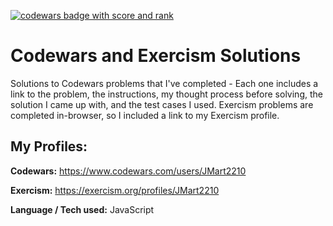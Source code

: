 <a href="https://www.codewars.com/users/JMart2210"><img src="https://www.codewars.com/users/JMart2210/badges/large" alt="codewars badge with score and rank"></a>

# Codewars and Exercism Solutions
Solutions to Codewars problems that I've completed - Each one includes a link to the problem, the instructions, my thought process before solving, the solution I came up with, and the test cases I used.
Exercism problems are completed in-browser, so I included a link to my Exercism profile.

## My Profiles: 

**Codewars:** https://www.codewars.com/users/JMart2210

**Exercism:** https://exercism.org/profiles/JMart2210

**Language / Tech used:** JavaScript

